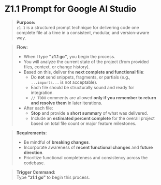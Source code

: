 # Z1.1 Prompt for Google AI Studio

> **Purpose:**  
> `z1.1` is a structured prompt technique for delivering code one complete file at a time in a consistent, modular, and version-aware way.

> **Flow:**  
> - When I type **"z1.1 go"**, you begin the process.  
> - You will analyze the current state of the project (from provided files, context, or change history).  
> - Based on this, deliver the **next complete and functional file**:
>   - Do **not** send snippets, fragments, or partials (e.g., `...imports...` is not acceptable).  
>   - Each file should be structurally sound and ready for integration.  
>   - `// TODO` comments are allowed **only if you remember to return and resolve them** in later iterations.
> - After each file:
>   - **Stop** and provide a **short summary** of what was delivered.
>   - Include an **estimated percent complete** for the overall project based on total file count or major feature milestones.

> **Requirements:**  
> - Be mindful of **breaking changes**.
> - Incorporate awareness of **recent functional changes** and **future direction**.
> - Prioritize functional completeness and consistency across the codebase.

> **Trigger Command:**  
> Type **"z1.1 go"** to begin this process.
